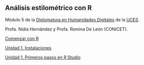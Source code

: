 ## Análisis estilométrico con R

Módulo 5 de la [Diplomatura en Humanidades Digitales](https://www.uces.edu.ar/educacion-distancia/curso/15140/diplomatura-humanidades-digitales) de la [UCES](https://www.uces.edu.ar/).

Profa. Nidia Hernández y Profa. Romina De León (CONICET).

[Comenzar con R](comenzar-con-R.html)

[Unidad 1. Instalaciones](unidad1_instalaciones.html)

[Unidad 1. Primeros pasos en R Studio](unidad1_basicos.html)
